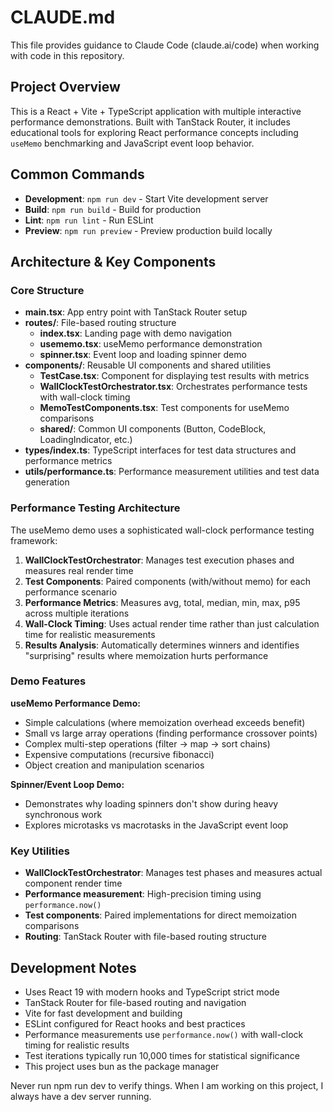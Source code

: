 # CLAUDE.md

This file provides guidance to Claude Code (claude.ai/code) when working with code in this repository.

## Project Overview

This is a React + Vite + TypeScript application with multiple interactive performance demonstrations. Built with TanStack Router, it includes educational tools for exploring React performance concepts including `useMemo` benchmarking and JavaScript event loop behavior.

## Common Commands

- **Development**: `npm run dev` - Start Vite development server
- **Build**: `npm run build` - Build for production
- **Lint**: `npm run lint` - Run ESLint
- **Preview**: `npm run preview` - Preview production build locally

## Architecture & Key Components

### Core Structure
- **main.tsx**: App entry point with TanStack Router setup
- **routes/**: File-based routing structure
  - **index.tsx**: Landing page with demo navigation
  - **usememo.tsx**: useMemo performance demonstration
  - **spinner.tsx**: Event loop and loading spinner demo
- **components/**: Reusable UI components and shared utilities
  - **TestCase.tsx**: Component for displaying test results with metrics
  - **WallClockTestOrchestrator.tsx**: Orchestrates performance tests with wall-clock timing
  - **MemoTestComponents.tsx**: Test components for useMemo comparisons
  - **shared/**: Common UI components (Button, CodeBlock, LoadingIndicator, etc.)
- **types/index.ts**: TypeScript interfaces for test data structures and performance metrics
- **utils/performance.ts**: Performance measurement utilities and test data generation

### Performance Testing Architecture
The useMemo demo uses a sophisticated wall-clock performance testing framework:

1. **WallClockTestOrchestrator**: Manages test execution phases and measures real render time
2. **Test Components**: Paired components (with/without memo) for each performance scenario
3. **Performance Metrics**: Measures avg, total, median, min, max, p95 across multiple iterations
4. **Wall-Clock Timing**: Uses actual render time rather than just calculation time for realistic measurements
5. **Results Analysis**: Automatically determines winners and identifies "surprising" results where memoization hurts performance

### Demo Features

**useMemo Performance Demo:**
- Simple calculations (where memoization overhead exceeds benefit)
- Small vs large array operations (finding performance crossover points)
- Complex multi-step operations (filter → map → sort chains)
- Expensive computations (recursive fibonacci)
- Object creation and manipulation scenarios

**Spinner/Event Loop Demo:**
- Demonstrates why loading spinners don't show during heavy synchronous work
- Explores microtasks vs macrotasks in the JavaScript event loop

### Key Utilities
- **WallClockTestOrchestrator**: Manages test phases and measures actual component render time
- **Performance measurement**: High-precision timing using `performance.now()`
- **Test components**: Paired implementations for direct memoization comparisons
- **Routing**: TanStack Router with file-based routing structure

## Development Notes

- Uses React 19 with modern hooks and TypeScript strict mode
- TanStack Router for file-based routing and navigation
- Vite for fast development and building
- ESLint configured for React hooks and best practices
- Performance measurements use `performance.now()` with wall-clock timing for realistic results
- Test iterations typically run 10,000 times for statistical significance
- This project uses bun as the package manager

Never run npm run dev to verify things. When I am working on this project, I always have a dev server running.